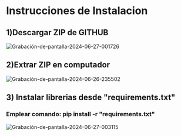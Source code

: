 # Instrucciones de Instalacion
## 1)Descargar ZIP de GITHUB
![Grabación-de-pantalla-2024-06-27-001726](https://github.com/bandicuco/LectordeBarras/assets/101373451/da5270ee-202f-454b-b0f1-61e030743ef5)
## 2)Extrar ZIP en computador
![Grabación-de-pantalla-2024-06-26-235502](https://github.com/bandicuco/LectordeBarras/assets/101373451/55ca5de5-4761-4725-b930-16e9b8091100)
## 3) Instalar librerias desde "requirements.txt"
### Emplear comando:   pip install -r "requirements.txt"
![Grabación-de-pantalla-2024-06-27-003115](https://github.com/bandicuco/LectordeBarras/assets/101373451/043fa86b-ed18-449f-89a5-426f6add8e9d)
